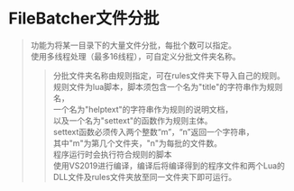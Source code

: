 # **FileBatcher文件分批**

> 功能为将某一目录下的大量文件分批，每批个数可以指定。  
> 使用多线程处理（最多16线程），可自定义分批文件夹名称。  
>> 分批文件夹名称由规则指定，可在rules文件夹下导入自己的规则。  
>> 规则文件为lua脚本，脚本须包含一个名为"title"的字符串作为规则名，  
>> 一个名为"helptext"的字符串作为规则的说明文档，  
>> 以及一个名为"settext"的函数作为规则主体。  
>> settext函数必须传入两个整数“m”，“n”返回一个字符串，  
>> 其中"m"为第几个文件夹，"n"为每批的文件数。  
>> 程序运行时会执行符合规则的脚本  
> 使用VS2019进行编译，编译后将编译得到的程序文件和两个Lua的DLL文件及rules文件夹放至同一文件夹下即可运行。  

